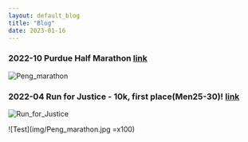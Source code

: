```yaml
---
layout: default_blog
title: "Blog"
date: 2023-01-16
---
```

### 2022-10 Purdue Half Marathon [link](https://purduehalf.com/)
![Peng_marathon](https://github.com/peng-ju/peng-ju.github.io/assets/40791755/9a3c64ba-abc8-4491-aac2-624c43dc2bc7)

### 2022-04 Run for Justice - 10k, first place(Men25-30)! [link](https://www.runforjustice.net/)
![Run_for_Justice](https://github.com/peng-ju/peng-ju.github.io/assets/40791755/724d5467-fc24-4eee-9811-bd0aaafd73c2)

![Test](img/Peng_marathon.jpg =x100)
